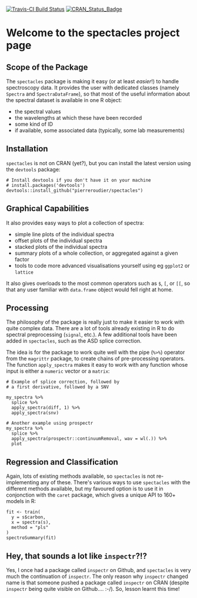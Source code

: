 [![Travis-CI Build Status](https://travis-ci.org/spectacles/spectacles.svg?branch=master)](https://travis-ci.org/pierreroudier/spectacles)
[![CRAN_Status_Badge](http://www.r-pkg.org/badges/version/spectacles)](https://CRAN.R-project.org/package=spectacles)

# Welcome to the spectacles project page

## Scope of the Package

The `spectacles` package is making it easy (or at least *easier*!) to handle spectroscopy data. It provides the user with dedicated classes (namely `Spectra` and `SpectraDataFrame`), so that most of the useful information about the spectral dataset is available in one R object:

* the spectral values 
* the wavelengths at which these have been recorded
* some kind of ID
* if available, some associated data (typically, some lab measurements)

## Installation

`spectacles` is not on CRAN (yet?), but you can install the latest version using the `devtools` package:

```
# Install devtools if you don't have it on your machine
# install.packages('devtools')
devtools::install_github("pierreroudier/spectacles")
```

## Graphical Capabilities

It also provides easy ways to plot a collection of spectra:

* simple line plots of the individual spectra
* offset plots of the individual spectra
* stacked plots of the individual spectra
* summary plots of a whole collection, or aggregated against a given factor
* tools to code more advanced visualisations yourself using eg `ggplot2` or `lattice`

It also gives overloads to the most common operators such as `$`, `[`, or `[[`, so that any user familiar with `data.frame` object would fell right at home.

## Processing

The philosophy of the package is really just to make it easier to work with quite complex data. There are a lot of tools already existing in R to do spectral preprocessing (`signal`, etc.). A few additional tools have been added in `spectacles`, such as the ASD splice correction. 

The idea is for the package to work quite well with the pipe (`%>%`) operator from the `magrittr` package, to create chains of pre-processing operators. The function `apply_spectra` makes it easy to work with any function whose input is either a `numeric` vector or a `matrix`:

```
# Example of splice correction, followed by
# a first derivative, followed by a SNV

my_spectra %>% 
  splice %>% 
  apply_spectra(diff, 1) %>%
  apply_spectra(snv)
  
# Another example using prospectr
my_spectra %>% 
  splice %>% 
  apply_spectra(prospectr::continuumRemoval, wav = wl(.)) %>% 
  plot
```

## Regression and Classification

Again, lots of existing methods available, so `spectacles` is not re-implementing any of these. There's various ways to use `spectacles` with the different methods available, but my favoured option is to use it in conjonction with the `caret` package, which gives a unique API to 160+ models in R:

```
fit <- train(
  y = s$carbon,
  x = spectra(s),
  method = "pls"
)
spectroSummary(fit)
```

## Hey, that sounds a lot like `inspectr`?!?

Yes, I once had a package called `inspectr` on Github, and `spectacles` is very much the continuation of `inspectr`. The only reason why `inspectr` changed name is that someone pushed a package called `inspectr` on CRAN (despite `inspectr` being quite visible on Github.... :-/). So, lesson learnt this time!
